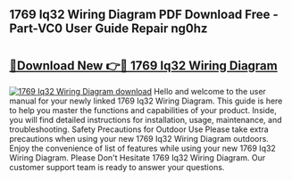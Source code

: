 ## 1769 Iq32 Wiring Diagram PDF Download Free - Part-VC0 User Guide Repair ng0hz

# <h2><a href="http://dfunuui.blite.top/?on=1769+Iq32+Wiring+Diagram">🔗Download New 👉🔴 1769 Iq32 Wiring Diagram</a></h2>

[![1769 Iq32 Wiring Diagram download](https://i.imgur.com/lujVjoI.png)](http://dfunuui.blite.top/?on=1769+Iq32+Wiring+Diagram)
Hello and welcome to the user manual for your newly linked 1769 Iq32 Wiring Diagram. This guide is here to help you master the functions and capabilities of your product. Inside, you will find detailed instructions for installation, usage, maintenance, and troubleshooting. Safety Precautions for Outdoor Use Please take extra precautions when using your new 1769 Iq32 Wiring Diagram outdoors. Enjoy the convenience of list of features while using your new 1769 Iq32 Wiring Diagram. Please Don't Hesitate 1769 Iq32 Wiring Diagram. Our customer support team is ready to answer your questions.
